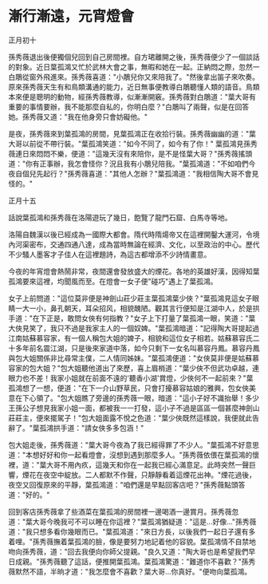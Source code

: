 # 漸行漸遠，元宵燈會

正月初十

孫秀薇退出後便獨個兒回到自己房間裡。自方珺離開之後，孫秀薇便少了一個談話的對象。近日葉孤鴻又忙於武林大會之事，無暇和她在一起。正納悶之際，忽然一白鵰從窗外飛進來。孫秀薇喜道："小鵰兒你又來陪我了。"然後拿出笛子來吹奏。原來孫秀薇天生有和鳥類溝通的能力，近日無事便教導白鵰聽懂人類的語音。鳥類本來便是聰明的動物，經孫秀薇教導，似漸漸開竅。孫秀薇對白鵰道："葉大哥有重要的事情要辦，我不能那麼自私的，你明白麼？"白鵰叫了兩聲，似是在回答她。孫秀薇又道："我在他身旁只會妨礙他。"

是夜，孫秀薇來到葉孤鴻的房間，見葉孤鴻正在收拾行裝。孫秀薇幽幽的道："葉大哥以前從不帶行裝。"葉孤鴻笑道："如今不同了，如今有了你！" 葉孤鴻見孫秀薇連日來悶悶不樂，便道："這幾天沒有來陪你，是不是怪葉大哥？"孫秀薇搖頭道："你有正事辦，我怎會怪你？況且我有小鵰兒陪我。"葉孤鴻道："不如咱們今夜自個兒先起行？"孫秀薇喜道："其他人怎辦？"葉孤鴻道："我相信陶大哥不會見怪的。"

正月十五

話說葉孤鴻和孫秀薇在洛陽遊玩了幾日，飽覽了龍門石窟、白馬寺等地。

洛陽自魏漢以後已經成為一國際大都會。隋代時隋煬帝又在這裡開鑿大運河，令境內河渠密布，交通四通八達，成為當時無論在經濟、文化，以至政治的中心。歷代不少騷人墨客才子佳人在這裡題詩，為這古都增添不少詩情畫意。

今夜的年宵燈會熱鬧非常，夜間還會發放盛大的煙花。各地的英雄好漢，因得知葉孤鴻要來這裡，均聞風而至。在燈會一女子便"碰巧"遇上了葉孤鴻。

女子上前問道："這位莫非便是神劍山莊少莊主葉孤鴻葉少俠？"葉孤鴻見這女子眼睛一大一小，鼻孔朝天，耳朵招风，相貌醜陋。觀其言行便知是江湖中人，於是拱手道："在下正是，敢問女俠有何指教？"女子上下打量了葉孤鴻一眼，笑道："葉大俠見笑了，我只不過是我家主人的一個奴婢。"葉孤鴻暗道："記得陶大哥提起過江南姑蘇慕容家，有一個人稱包大姐的婢子，相貌和這位女子相若。姑蘇慕容氏二十多年前名震江湖，只是後來家道中落，如今只剩下一女名叫慕容丹鳳。慕容丹鳳與包大姐關係非比尋常主僕，二人情同姊妹。"葉孤鴻便道："女俠莫非便是姑蘇慕容家的包大姐？"包大姐聽他道出了來歷，喜上眉梢道："葉少俠不但武功卓越，連眼力也不差！我家小姐就在前面不遠的'聽香小湖'賞燈，少俠何不一起前來？"葉孤鴻想了一想，便道："在下一介山野草民，只會打擾慕容姑娘的雅興，包女俠美意在下心領了。"包大姐瞧了旁邊的孫秀薇一眼，暗道："這小子好不識抬舉！多少王孫公子想見我家小姐一面，都被我一一打發，這小子不過是區區一個甚麼神劍山莊莊主，便來擺駕子！"包大姐面露不悅之色道："葉少俠既然這樣說，我便就此告辭了。"葉孤鴻拱手道："請女俠多多包涵！"

包大姐走後，孫秀薇道："葉大哥今夜為了我已經得罪了不少人。"葉孤鴻不好意思道："本想好好和你一起看燈會，沒想到遇到那麼多人。"孫秀薇依偎在葉孤鴻的懷裡，道："葉大哥不用內疚，這幾天和你在一起我已經心滿意足。此時突然一聲巨響，煙花在夜空中綻放。二人都默不作聲，只靜靜看着這煙花出神。"煙花過後，夜空又回復原來的平靜，葉孤鴻道："咱們還是早點回客店吧？"孫秀薇點頭答道："好的。"

回到客店孫秀薇拿了些酒菜在葉孤鴻的房間裡一邊喝酒一邊賞月。孫秀薇忽道："葉大哥今晚我可不可以睡在你這裡？"葉孤鴻猶疑道："這是...好像..."孫秀薇道："我只想多看你幾眼而已。"葉孤鴻道："來日方長，以後我們一起日子還有多着哩。"孫秀薇撫着葉孤鴻的臉，像是要努力地記着他的容貌。葉孤鴻情不自禁地吻向孫秀薇，道："回去我便向你師父提親。"良久又道："陶大哥也是希望我們早日成親。"孫秀薇聽了這話，便推開葉孤鴻。葉孤鴻驚道："難道你不喜歡？"孫秀薇默然不語，半晌才道："我怎麼會不喜歡？葉大哥...你真好。"便吻向葉孤鴻。

